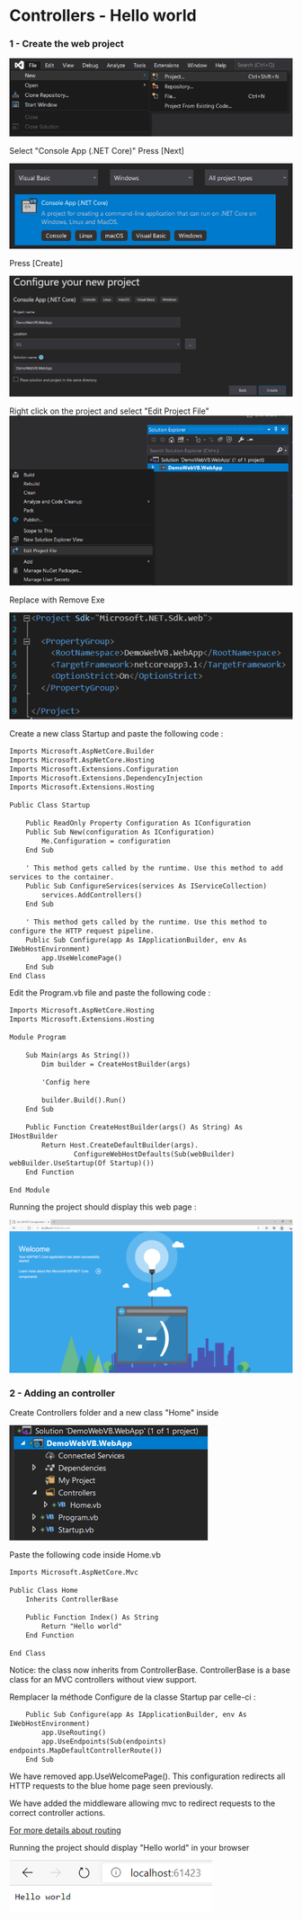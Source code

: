 # Controllers - Hello world

### 1 - Create the web project

![](./images/100100.png)

Select "Console App (.NET Core)"
Press [Next]

![](./images/100200.png)

Press [Create]

![](./images/100300.png)

Right click on the project and select "Edit Project File"
![](./images/100400.png)

Replace <Project Sdk="Microsoft.NET.Sdk"> with <Project Sdk="Microsoft.NET.Sdk.web">
Remove <OutputType>Exe</OutputType>

![](./images/100500.png)

Create a new class Startup and paste the following code :

```
Imports Microsoft.AspNetCore.Builder
Imports Microsoft.AspNetCore.Hosting
Imports Microsoft.Extensions.Configuration
Imports Microsoft.Extensions.DependencyInjection
Imports Microsoft.Extensions.Hosting

Public Class Startup

    Public ReadOnly Property Configuration As IConfiguration
    Public Sub New(configuration As IConfiguration)
        Me.Configuration = configuration
    End Sub

    ' This method gets called by the runtime. Use this method to add services to the container.
    Public Sub ConfigureServices(services As IServiceCollection)
        services.AddControllers()
    End Sub

    ' This method gets called by the runtime. Use this method to configure the HTTP request pipeline.
    Public Sub Configure(app As IApplicationBuilder, env As IWebHostEnvironment)
        app.UseWelcomePage()
    End Sub
End Class
```

Edit the Program.vb file and paste the following code :

```
Imports Microsoft.AspNetCore.Hosting
Imports Microsoft.Extensions.Hosting

Module Program

    Sub Main(args As String())
        Dim builder = CreateHostBuilder(args)

        'Config here

        builder.Build().Run()
    End Sub

    Public Function CreateHostBuilder(args() As String) As IHostBuilder
        Return Host.CreateDefaultBuilder(args).
                ConfigureWebHostDefaults(Sub(webBuilder) webBuilder.UseStartup(Of Startup)())
    End Function

End Module
```

Running the project should display this web page :

![](./images/100900.png)

### 2 - Adding an controller

Create Controllers folder and a new class "Home" inside

![](./images/101000.png)

Paste the following code inside Home.vb

```
Imports Microsoft.AspNetCore.Mvc

Public Class Home
    Inherits ControllerBase

    Public Function Index() As String
        Return "Hello world"
    End Function

End Class
```

Notice: the class now inherits from ControllerBase.
ControllerBase is a base class for an MVC controllers without view support.

Remplacer la méthode Configure de la classe Startup par celle-ci : 

```
    Public Sub Configure(app As IApplicationBuilder, env As IWebHostEnvironment)
        app.UseRouting()
        app.UseEndpoints(Sub(endpoints) endpoints.MapDefaultControllerRoute())
    End Sub
```

We have removed app.UseWelcomePage().
This configuration redirects all HTTP requests to the blue home page seen previously.

We have added the middleware allowing mvc to redirect requests to the correct controller actions.

[For more details about routing](https://docs.microsoft.com/en-us/aspnet/core/mvc/controllers/routing?view=aspnetcore-3.1)

Running the project should display "Hello world" in your browser

![](./images/101400.png)